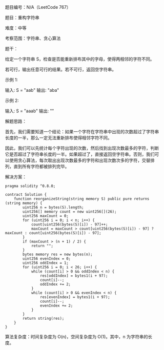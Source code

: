 题目编号：N/A（LeetCode 767）

题目：重构字符串

难度：中等

考察范围：字符串、贪心算法

题干：

给定一个字符串 S，检查是否能重新排布其中的字母，使得两相邻的字符不同。

若可行，输出任意可行的结果。若不可行，返回空字符串。

示例 1:

输入: S = "aab"
输出: "aba"

示例 2:

输入: S = "aaab"
输出: ""

解题思路：

首先，我们需要知道一个结论：如果一个字符在字符串中出现的次数超过了字符串长度的一半，那么一定无法重新排布使得相邻字符不同。

因此，我们可以先统计每个字符出现的次数，然后找到出现次数最多的字符，判断它是否超过了字符串长度的一半。如果超过了，直接返回空字符串。否则，我们可以使用贪心算法，每次取出出现次数最多的字符和出现次数次多的字符，交替排列，直到所有字符都被排列完毕。

解决方案：

```solidity
pragma solidity ^0.8.0;

contract Solution {
    function reorganizeString(string memory S) public pure returns (string memory) {
        uint256 n = bytes(S).length;
        uint256[] memory count = new uint256[](26);
        uint256 maxCount = 0;
        for (uint256 i = 0; i < n; i++) {
            count[uint256(bytes(S)[i]) - 97]++;
            maxCount = maxCount > count[uint256(bytes(S)[i]) - 97] ? maxCount : count[uint256(bytes(S)[i]) - 97];
        }
        if (maxCount > (n + 1) / 2) {
            return "";
        }
        bytes memory res = new bytes(n);
        uint256 evenIndex = 0;
        uint256 oddIndex = 1;
        for (uint256 i = 0; i < 26; i++) {
            while (count[i] > 0 && oddIndex < n) {
                res[oddIndex] = bytes1(i + 97);
                count[i]--;
                oddIndex += 2;
            }
            while (count[i] > 0 && evenIndex < n) {
                res[evenIndex] = bytes1(i + 97);
                count[i]--;
                evenIndex += 2;
            }
        }
        return string(res);
    }
}
```

算法复杂度：时间复杂度为 O(n)，空间复杂度为 O(1)。其中，n 为字符串的长度。